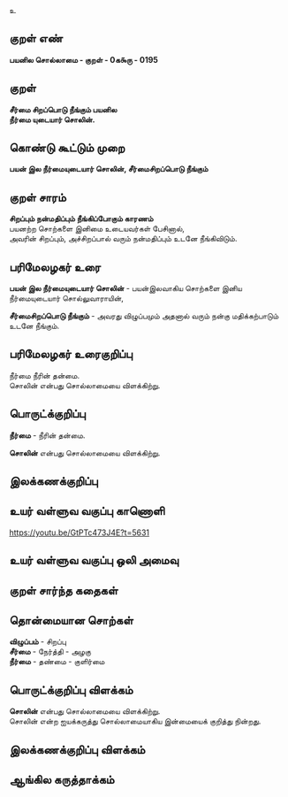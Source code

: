 உ

## குறள் எண் 

**பயனில சொல்லாமை - குறள் - 0க௯ரு - 0195** 

## குறள் 

**சீர்மை சிறப்பொடு நீங்கும் பயனில  
நீர்மை யுடையார் சொலின்.** 

## கொண்டு கூட்டும் முறை

**பயன் இல நீர்மையுடையார் சொலின், சீர்மைசிறப்பொடு நீங்கும்**  

## குறள் சாரம் 

**சிறப்பும் நன்மதிப்பும் நீங்கிப்போகும் காரணம்**  
பயனற்ற சொற்களை இனிமை உடையவர்கள் பேசினால்,  
அவரின் சிறப்பும், அச்சிறப்பால் வரும் நன்மதிப்பும் உடனே நீங்கிவிடும்.  

## பரிமேலழகர் உரை

**பயன் இல நீர்மையுடையார் சொலின்** - பயன்இலவாகிய சொற்களை இனிய நீர்மையுடையார் சொல்லுவாராயின்,  

**சீர்மைசிறப்பொடு நீங்கும்** - அவரது விழுப்பமும் அதனால் வரும் நன்கு மதிக்கற்பாடும் உடனே நீங்கும்.  

## பரிமேலழகர் உரைகுறிப்பு   

நீர்மை நீரின் தன்மை.  
சொலின் என்பது சொல்லாமையை விளக்கிற்று.  

## பொருட்க்குறிப்பு 

**நீர்மை** - நீரின் தன்மை.   

**சொலின்** என்பது சொல்லாமையை விளக்கிற்று.  

## இலக்கணக்குறிப்பு  


## உயர் வள்ளுவ வகுப்பு காணொளி

https://youtu.be/GtPTc473J4E?t=5631

## உயர் வள்ளுவ வகுப்பு ஒலி அமைவு 

 
## குறள் சார்ந்த கதைகள் 


## தொன்மையான சொற்கள்

**விழுப்பம்** - சிறப்பு    
**சீர்மை** - நேர்த்தி - அழகு   
**நீர்மை** - தண்மை - குளிர்மை    

## பொருட்க்குறிப்பு விளக்கம்

**சொலின்** என்பது சொல்லாமையை விளக்கிற்று.  
சொலின் என்ற ஐயக்கருத்து சொல்லாமையாகிய இன்மையைக் குறித்து நின்றது.  

## இலக்கணக்குறிப்பு விளக்கம்


## ஆங்கில கருத்தாக்கம் 


